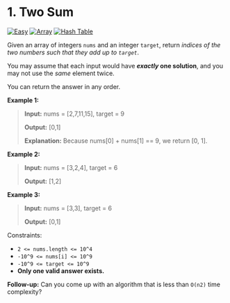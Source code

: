 # 1. Two Sum

[![Easy](https://img.shields.io/badge/Easy-319148)](#)
[![Array](https://img.shields.io/badge/Array-302f33)](#)
[![Hash Table](https://img.shields.io/badge/Hash_Table-302f33)](#)

Given an array of integers `nums` and an integer `target`, return
_indices of the two numbers such that they add up to `target`_.

You may assume that each input would have **_exactly_ one solution**,
and you may not use the _same_ element twice.

You can return the answer in any order.

**Example 1:**

> **Input:** nums = [2,7,11,15], target = 9
>
> **Output:** [0,1]
>
> **Explanation:** Because nums[0] + nums[1] == 9, we return [0, 1].

**Example 2:**

> **Input:** nums = [3,2,4], target = 6
>
> **Output:** [1,2]

**Example 3:**

> **Input:** nums = [3,3], target = 6
>
> **Output:** [0,1]

Constraints:

- `2 <= nums.length <= 10^4`
- `-10^9 <= nums[i] <= 10^9`
- `-10^9 <= target <= 10^9`
- **Only one valid answer exists.**
 
**Follow-up:** Can you come up with an algorithm that is less than
`O(n2)` time complexity?
